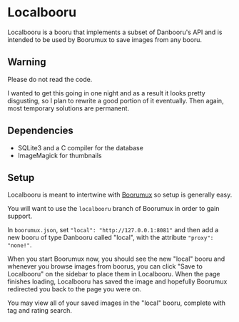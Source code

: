 # Localbooru

Localbooru is a booru that implements a subset of Danbooru's API and is
intended to be used by Boorumux to save images from any booru.

## Warning

Please do not read the code.

I wanted to get this going in one night and as a result it looks pretty
disgusting, so I plan to rewrite a good portion of it eventually.
Then again, most temporary solutions are permanent.

## Dependencies

- SQLite3 and a C compiler for the database
- ImageMagick for thumbnails

## Setup

Localbooru is meant to intertwine with
[Boorumux](https://github.com/KushBlazingJudah/boorumux) so setup is generally
easy.

You will want to use the `localbooru` branch of Boorumux in order to gain
support.

In `boorumux.json`, set `"local": "http://127.0.0.1:8081"` and then add a new
booru of type Danbooru called "local", with the attribute `"proxy": "none!"`.

When you start Boorumux now, you should see the new "local" booru and whenever
you browse images from boorus, you can click "Save to Localbooru" on the
sidebar to place them in Localbooru.
When the page finishes loading, Localbooru has saved the image and hopefully
Boorumux redirected you back to the page you were on.

You may view all of your saved images in the "local" booru, complete with tag
and rating search.

